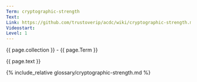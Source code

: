 ```yaml
---
Term: cryptographic-strength
Text: 
Link: https://github.com/trustoverip/acdc/wiki/cryptographic-strength.md
Videostart: 
Level: 1
---
```


{{ page.collection }} - {{ page.Term }}

   {{ page.text }}

{% include_relative glossary/cryptographic-strength.md %}
